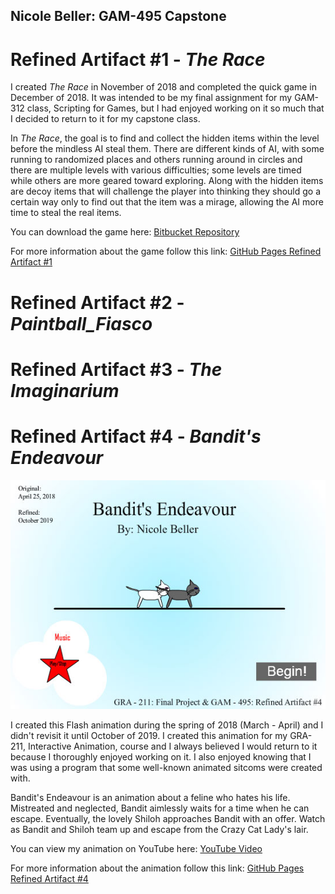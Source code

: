 ## Nicole Beller: GAM-495 Capstone

# Refined Artifact #1 - *The Race*
I created *The Race* in November of 2018 and completed the quick game in December of 2018. It was intended to be my final assignment for my GAM-312 class, Scripting for Games, but I had enjoyed working on it so much that I decided to return to it for my capstone class.

In *The Race*, the goal is to find and collect the hidden items within the level before the mindless AI steal them. There are different kinds of AI, with some running to randomized places and others running around in circles and there are multiple levels with various difficulties; some levels are timed while others are more geared toward exploring. Along with the hidden items are decoy items that will challenge the player into thinking they should go a certain way only to find out that the item was a mirage, allowing the AI more time to steal the real items.

You can download the game here: [Bitbucket Repository](https://NicoleBeller@bitbucket.org/NicoleBeller/the-race.git)

For more information about the game follow this link: [GitHub Pages Refined Artifact #1](/artifact1.md)

# Refined Artifact #2 - *Paintball_Fiasco*

# Refined Artifact #3 - *The Imaginarium*

# Refined Artifact #4 - *Bandit's Endeavour*
![Bandit's Endeavour](https://github.com/NicBee/NicBee.github.io/blob/master/Bandits_Endeavour_8.jpg?raw=true "Bandit's Endeavour")

I created this Flash animation during the spring of 2018 (March - April) and I didn't revisit it until October of 2019.  I created this animation for my GRA-211, Interactive Animation, course and I always believed I would return to it because I  thoroughly enjoyed working on it.  I also enjoyed knowing that I was using a program that some well-known animated sitcoms were created with.

Bandit's Endeavour is an animation about a feline who hates his life.  Mistreated and neglected, Bandit aimlessly waits for a time when he can escape.  Eventually, the lovely Shiloh approaches Bandit with an offer.  Watch as Bandit and Shiloh team up and escape from the Crazy Cat Lady's lair.  

You can view my animation on YouTube here: [YouTube Video](https://www.youtube.com/watch?v=SNbpdM95f8I&feature=youtu.be&fbclid=IwAR03bYF9jUyuO5qgQvHCYdxIFyCvlt25chzUodjKCE2Blnfdb8XFXp2ciqE)

For more information about the animation follow this link: [GitHub Pages Refined Artifact #4](/artifact4.md)
